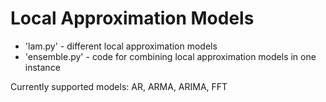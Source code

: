# Local Approximation Models
- 'lam.py' - different local approximation models
- 'ensemble.py' - code for combining local approximation models in one instance

Currently supported models: AR, ARMA, ARIMA, FFT 
